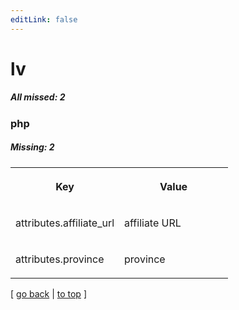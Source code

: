 ```yaml
---
editLink: false
---
```


# lv

##### All missed: 2


### php

##### Missing: 2

<table width="100%">
<tr><th width="50%">

Key

</th><th width="50%">

Value

</th></tr>
<tr><td width="50%">

attributes.affiliate_url

</td><td width="50%">

affiliate URL

</td></tr>
<tr><td width="50%">

attributes.province

</td><td width="50%">

province

</td></tr>
</table>

[ [go back](../status.md) | [to top](#) ]

